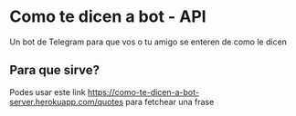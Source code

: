 # Como te dicen a bot - API

Un bot de Telegram para que vos o tu amigo se enteren de como le dicen

## Para que sirve?

Podes usar este link https://como-te-dicen-a-bot-server.herokuapp.com/quotes para fetchear una frase
